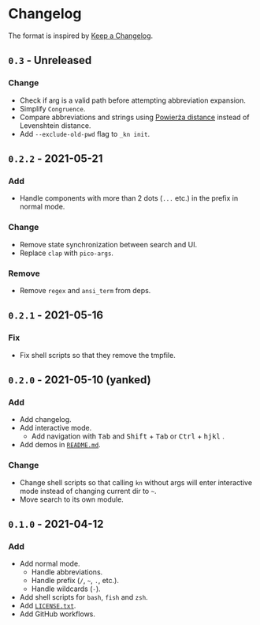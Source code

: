# Changelog

The format is inspired by [Keep a Changelog](https://keepachangelog.com/en/1.0.0/).


## `0.3` - Unreleased

### Change

- Check if arg is a valid path before attempting abbreviation expansion.
- Simplify `Congruence`.
- Compare abbreviations and strings using [Powierża distance](https://github.com/micouy/powierza-distance) instead of Levenshtein distance.
- Add `--exclude-old-pwd` flag to `_kn init`.


## `0.2.2` - 2021-05-21

### Add

- Handle components with more than 2 dots (`...` etc.) in the prefix in normal mode.

### Change

- Remove state synchronization between search and UI.
- Replace `clap` with `pico-args`.

### Remove

- Remove `regex` and `ansi_term` from deps.


## `0.2.1` - 2021-05-16

### Fix

- Fix shell scripts so that they remove the tmpfile.


## `0.2.0` - 2021-05-10 (yanked)

### Add

- Add changelog.
- Add interactive mode.
  - Add navigation with <kbd>Tab</kbd> and <kbd>Shift</kbd> + <kbd>Tab</kbd> or <kbd>Ctrl</kbd> + <kbd>hjkl</kbd> .
- Add demos in [`README.md`](README.md).


### Change

- Change shell scripts so that calling `kn` without args will enter interactive mode instead of changing current dir to `~`.
- Move search to its own module.


## `0.1.0` - 2021-04-12

### Add

- Add normal mode.
  - Handle abbreviations.
  - Handle prefix (`/`, `~`, `.`, etc.).
  - Handle wildcards (`-`).
- Add shell scripts for `bash`, `fish` and `zsh`.
- Add [`LICENSE.txt`](LICENSE.txt).
- Add GitHub workflows.
